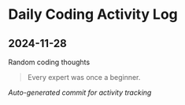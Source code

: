 # Daily Coding Activity Log

## 2024-11-28

Random coding thoughts

> Every expert was once a beginner.

*Auto-generated commit for activity tracking*
